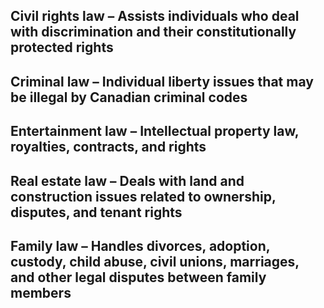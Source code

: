 ## Civil rights law – Assists individuals who deal with discrimination and their constitutionally protected rights

## Criminal law – Individual liberty issues that may be illegal by Canadian criminal codes

## Entertainment law – Intellectual property law, royalties, contracts, and rights

## Real estate law – Deals with land and construction issues related to ownership, disputes, and tenant rights

## Family law – Handles divorces, adoption, custody, child abuse, civil unions, marriages, and other legal disputes between family members
